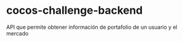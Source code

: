 # cocos-challenge-backend
API que permite obtener información de portafolio de un usuario y el mercado
